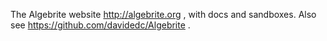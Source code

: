 The Algebrite website http://algebrite.org , with docs and sandboxes. Also see https://github.com/davidedc/Algebrite .
